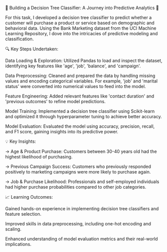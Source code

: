 
🧠 Building a Decision Tree Classifier: A Journey into Predictive Analytics 🌳

For this task, I developed a decision tree classifier to predict whether a customer will purchase a product or service based on demographic and behavioral data. Using the Bank Marketing dataset from the UCI Machine Learning Repository, I dove into the intricacies of predictive modeling and classification.

🔍 Key Steps Undertaken:

Data Loading & Exploration: Utilized Pandas to load and inspect the dataset, identifying key features like 'age', 'job', 'balance', and 'campaign'.

Data Preprocessing: Cleaned and prepared the data by handling missing values and encoding categorical variables. For example, 'job' and 'marital status' were converted into numerical values to feed into the model.

Feature Engineering: Added relevant features like 'contact duration' and 'previous outcomes' to refine model predictions.

Model Training: Implemented a decision tree classifier using Scikit-learn and optimized it through hyperparameter tuning to achieve better accuracy.

Model Evaluation: Evaluated the model using accuracy, precision, recall, and F1 score, gaining insights into its predictive power.

💡 Key Insights:

-> Age & Product Purchase: Customers between 30-40 years old had the highest likelihood of purchasing.

-> Previous Campaign Success: Customers who previously responded positively to marketing campaigns were more likely to purchase again.

-> Job & Purchase Likelihood: Professionals and self-employed individuals had higher purchase probabilities compared to other job categories.

📈 Learning Outcomes:

Gained hands-on experience in implementing decision tree classifiers and feature selection.

Improved skills in data preprocessing, including one-hot encoding and scaling.

Enhanced understanding of model evaluation metrics and their real-world implications.

